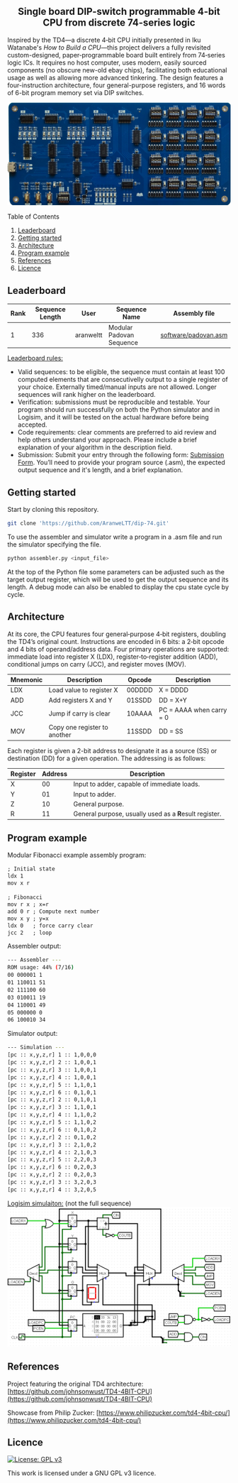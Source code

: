 <!-- Template from https://github.com/othneildrew/Best-README-Template -->
<a id="readme-top"></a>


<!-- PROJECT LOGO -->
<div align="center">
  <h2 align="center">Single board DIP-switch programmable 4-bit CPU from discrete 74-series logic</h2>
</div>


Inspired by the TD4—a discrete 4‑bit CPU initially presented in Iku Watanabe's <i>How to Build a CPU</i>—this project delivers a fully revisited custom-designed, paper‑programmable board built entirely from 74‑series logic ICs. It requires no host computer, uses modern, easily sourced components (no obscure new-old ebay chips), facilitating both educational usage as well as allowing more advanced tinkering. The design features a four-instruction architecture, four general-purpose registers, and 16 words of 6-bit program memory set via DIP switches.

![board]


<!-- TABLE OF CONTENTS -->
<summary>Table of Contents</summary>
<ol>
  <li><a href="#leaderboard">Leaderboard</a></li>
  <li><a href="#getting-started">Getting started</a></li>
  <li><a href="#architecture">Architecture</a></li>
  <li><a href="#program-example">Program example</a></li>
  <li><a href="#references">References</a></li>
  <li><a href="#licence">Licence</a></li>
</ol>


<!-- LEADERBOARD -->
## Leaderboard

| Rank | Sequence Length  | User     | Sequence Name            | Assembly file                                 |
|------|------------------|----------|--------------------------|-----------------------------------------------|
| 1    | 336              | aranweltt  | Modular Padovan Sequence | [software/padovan.asm](software/padovan.asm)  |

<u>Leaderboard rules:</u>
- Valid sequences: to be eligible, the sequence must contain at least 100 computed elements that are consecutivelly output to a single register of your choice. Externally timed/manual inputs are not allowed. Longer sequences will rank higher on the leaderboard.
- Verification: submissions must be reproducible and testable. Your program should run successfully on both the Python simulator and in Logisim, and it will be tested on the actual hardware before being accepted.
- Code requirements: clear comments are preferred to aid review and help others understand your approach. Please include a brief explanation of your algorithm in the description field.
- Submission: Submit your entry through the following form: [Submission Form](https://forms.office.com/Pages/ResponsePage.aspx?id=DQSIkWdsW0yxEjajBLZtrQAAAAAAAAAAAANAAUIfpdFUQUtSQks1OVhKVEpGSFY4Uk1IQ0NHWUpTNi4u). You’ll need to provide your program source (.asm), the expected output sequence and it's length, and a brief explanation.


<!-- GETTING STARTED -->
## Getting started
Start by cloning this repository.

```sh
git clone 'https://github.com/AranweLTT/dip-74.git'
```

To use the assembler and simulator write a program in a .asm file and run the simulator specifying the file.

```sh
python assembler.py <input_file> 
```

At the top of the Python file some parameters can be adjusted such as the target output register, which will be used to get the output sequence and its length. A debug mode can also be enabled to display the cpu state cycle by cycle.


<!-- ARCHITECTURE -->
## Architecture
At its core, the CPU features four general‑purpose 4‑bit registers, doubling the TD4’s original count. Instructions are encoded in 6 bits: a 2‑bit opcode and 4 bits of operand/address data. Four primary operations are supported: immediate load into register X (LDX), register‑to‑register addition (ADD), conditional jumps on carry (JCC), and register moves (MOV).

| Mnemonic | Description                  | Opcode   | Description              |
|----------|------------------------------|----------|--------------------------|
| LDX      | Load value to register X     | 00DDDD   | X = DDDD                 |
| ADD      | Add registers X and Y        | 01SSDD   | DD = X+Y                 |
| JCC      | Jump if carry is clear       | 10AAAA   | PC = AAAA when carry = 0 |
| MOV      | Copy one register to another | 11SSDD   | DD = SS                  |

Each register is given a 2-bit address to designate it as a source (SS) or destination (DD) for a given operation. The addressing is as follows:

| Register | Address | Description                                         |
|----------|---------|-----------------------------------------------------|
| X        | 00      | Input to adder, capable of immediate loads.         |
| Y        | 01      | Input to adder.                                     |
| Z        | 10      | General purpose.                                    |
| R        | 11      | General purpose, usually used as a **R**esult register. |


<!-- PROGRAM EXAMPLE -->
## Program example
Modular Fibonacci example assembly program:
```armasm
; Initial state
ldx 1
mov x r

; Fibonacci
mov r x ; x=r
add 0 r ; Compute next number
mov x y ; y=x
ldx 0   ; force carry clear
jcc 2   ; loop
```

Assembler output:
```sh
--- Assembler ---
ROM usage: 44% (7/16)
00 000001 1
01 110011 51
02 111100 60
03 010011 19
04 110001 49
05 000000 0
06 100010 34
```

Simulator output:
```sh
--- Simulation ---
[pc :: x,y,z,r] 1 :: 1,0,0,0
[pc :: x,y,z,r] 2 :: 1,0,0,1
[pc :: x,y,z,r] 3 :: 1,0,0,1
[pc :: x,y,z,r] 4 :: 1,0,0,1
[pc :: x,y,z,r] 5 :: 1,1,0,1
[pc :: x,y,z,r] 6 :: 0,1,0,1
[pc :: x,y,z,r] 2 :: 0,1,0,1
[pc :: x,y,z,r] 3 :: 1,1,0,1
[pc :: x,y,z,r] 4 :: 1,1,0,2
[pc :: x,y,z,r] 5 :: 1,1,0,2
[pc :: x,y,z,r] 6 :: 0,1,0,2
[pc :: x,y,z,r] 2 :: 0,1,0,2
[pc :: x,y,z,r] 3 :: 2,1,0,2
[pc :: x,y,z,r] 4 :: 2,1,0,3
[pc :: x,y,z,r] 5 :: 2,2,0,3
[pc :: x,y,z,r] 6 :: 0,2,0,3
[pc :: x,y,z,r] 2 :: 0,2,0,3
[pc :: x,y,z,r] 3 :: 3,2,0,3
[pc :: x,y,z,r] 4 :: 3,2,0,5
```

<u>Logisim simulaiton:</u> (not the full sequence)
![data-path]


<!-- REFERENCES -->
## References
Project featuring the original TD4 architecture: [https://github.com/johnsonwust/TD4-4BIT-CPU](https://github.com/johnsonwust/TD4-4BIT-CPU)

Showcase from Philip Zucker: [https://www.philipzucker.com/td4-4bit-cpu/](https://www.philipzucker.com/td4-4bit-cpu/)


<!-- LICENCE -->
## Licence
[![License: GPL v3][gpl3-badge]][gpl3-url]

This work is licensed under a GNU GPL v3 licence.


<!-- MARKDOWN LINKS & IMAGES -->
<!-- https://www.markdownguide.org/basic-syntax/#reference-style-links -->
[python]: images/badge/python.svg
[github]: images/badge/github.svg
[github-url]: https://github.com
[gpl3-url]: https://www.gnu.org/licenses/gpl-3.0
[gpl3-badge]: https://img.shields.io/badge/License-GPLv3-blue.svg
[board]: images/board-top-2.png
[data-path]: simulation/logisim/output.gif
